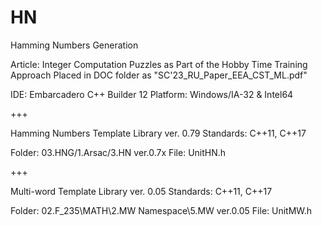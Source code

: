 # HN
 Hamming Numbers Generation

 Article: Integer Computation Puzzles as Part of the Hobby Time Training Approach
 Placed in DOC folder as "SC'23_RU_Paper_EEA_CST_ML.pdf"

 IDE: Embarcadero C++ Builder 12
 Platform: Windows/IA-32 & Intel64

 +++

 Hamming Numbers Template Library ver. 0.79
 Standards: C++11, C++17

 Folder: 03.HNG/1.Arsac/3.HN ver.0.7x
 File: UnitHN.h

 +++

 Multi-word Template Library ver. 0.05
 Standards: C++11, C++17

 Folder: 02.F_235\MATH\2.MW Namespace\5.MW ver.0.05
 File: UnitMW.h
